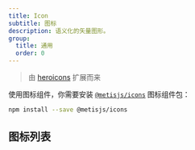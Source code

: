 ```yaml
---
title: Icon
subtitle: 图标
description: 语义化的矢量图形。
group:
  title: 通用
  order: 0
---
```


> 由 [heroicons](https://heroicons.com/) 扩展而来

使用图标组件，你需要安装 [`@metisjs/icons`](https://github.com/metisjs/metis-icons) 图标组件包：

```bash
npm install --save @metisjs/icons
```

## 图标列表

<IconSearch></IconSearch>
